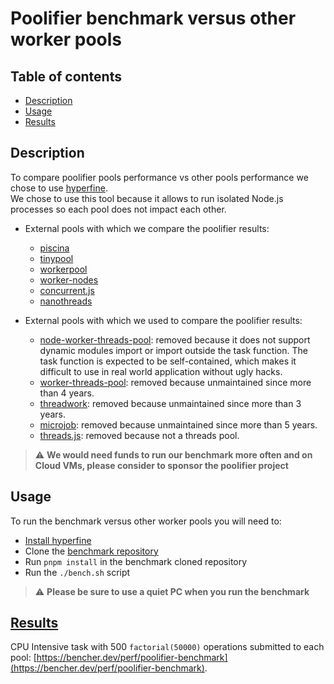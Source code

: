 # Poolifier benchmark versus other worker pools

## Table of contents

- [Description](#description)
- [Usage](#usage)
- [Results](#results)

## Description

To compare poolifier pools performance vs other pools performance we chose to use [hyperfine](https://github.com/sharkdp/hyperfine).  
We chose to use this tool because it allows to run isolated Node.js processes so each pool does not impact each other.

- External pools with which we compare the poolifier results:

  - [piscina](https://github.com/piscinajs/piscina)
  - [tinypool](https://github.com/tinylibs/tinypool)
  - [workerpool](https://github.com/josdejong/workerpool)
  - [worker-nodes](https://github.com/allegro/node-worker-nodes)
  - [concurrent.js](https://github.com/bitair-org/concurrent.js)
  - [nanothreads](https://github.com/snuffyDev/nanothreads)

- External pools with which we used to compare the poolifier results:

  - [node-worker-threads-pool](https://github.com/SUCHMOKUO/node-worker-threads-pool): removed because it does not support dynamic modules import or import outside the task function. The task function is expected to be self-contained, which makes it difficult to use in real world application without ugly hacks.
  - [worker-threads-pool](https://github.com/watson/worker-threads-pool): removed because unmaintained since more than 4 years.
  - [threadwork](https://github.com/kevlened/threadwork): removed because unmaintained since more than 3 years.
  - [microjob](https://github.com/wilk/microjob): removed because unmaintained since more than 5 years.
  - [threads.js](https://github.com/andywer/threads.js): removed because not a threads pool.

> :warning: **We would need funds to run our benchmark more often and on Cloud VMs, please consider to sponsor the poolifier project**

## Usage

To run the benchmark versus other worker pools you will need to:

- [Install hyperfine](https://github.com/sharkdp/hyperfine#installation)
- Clone the [benchmark repository](https://github.com/poolifier/benchmark)
- Run `pnpm install` in the benchmark cloned repository
- Run the `./bench.sh` script

> :warning: **Please be sure to use a quiet PC when you run the benchmark**

## [Results](https://bencher.dev/perf/poolifier-benchmark)

CPU Intensive task with 500 `factorial(50000)` operations submitted to each pool: [https://bencher.dev/perf/poolifier-benchmark](https://bencher.dev/perf/poolifier-benchmark).
